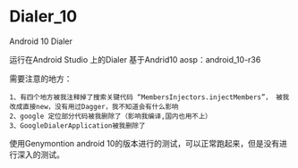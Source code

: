 # Dialer_10
Android 10 Dialer

运行在Android Studio 上的Dialer 基于Andrid10  aosp：android_10-r36 

需要注意的地方：
```
1、有四个地方被我注释掉了搜索关键代码 “MembersInjectors.injectMembers”， 被我改成直接new，没有用过Dagger，我不知道会有什么影响
2、google 定位部分代码被我删除了（影响我编译,国内也用不上）
3、GoogleDialerApplication被我删除了
```

使用Genymontion android 10的版本进行的测试，可以正常跑起来，但是没有进行深入的测试。
